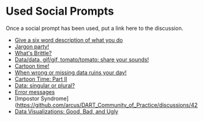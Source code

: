 # Used Social Prompts

Once a social prompt has been used, put a link here to the discussion.

* [Give a six word description of what you do](https://github.com/arcus/DART_Community_of_Practice/discussions/15)
* [Jargon party!](https://github.com/arcus/DART_Community_of_Practice/discussions/22)
* [What's Brittle?](https://github.com/arcus/DART_Community_of_Practice/discussions/29)
* [Data/data, gif/gif, tomato/tomato: share your sounds!](https://github.com/arcus/DART_Community_of_Practice/discussions/28)
* [Cartoon time!](https://github.com/arcus/DART_Community_of_Practice/discussions/26)
* [When wrong or missing data ruins your day!](https://github.com/arcus/DART_Community_of_Practice/discussions/32)
* [Cartoon Time: Part II](https://github.com/arcus/DART_Community_of_Practice/discussions/34)
* [Data: singular or plural?](https://github.com/arcus/DART_Community_of_Practice/discussions/36)
* [Error messages](https://github.com/arcus/DART_Community_of_Practice/discussions/40)
* [Impostor Syndrome](https://github.com/arcus/DART_Community_of_Practice/discussions/42
* [Data Visualizations: Good, Bad, and Ugly](https://github.com/arcus/DART_Community_of_Practice/discussions/48) 
